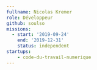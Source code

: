 ```yaml
---
fullname: Nicolas Kremer
role: Développeur
github: soulso
missions:
  - start: '2019-09-24'
    end: '2019-12-31'
    status: independent
startups:
    - code-du-travail-numerique
---
```

